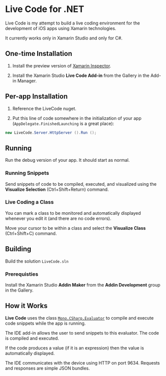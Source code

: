 # Live Code for .NET

Live Code is my attempt to build a live coding environment for the development of iOS apps using Xamarin technologies.

It currently works only in Xamarin Studio and only for C#.

## One-time Installation

1. Install the preview version of [Xamarin Inspector](https://developer.xamarin.com/guides/cross-platform/inspector/).

2. Install the Xamarin Studio **Live Code Add-in** from the Gallery in the Add-in Manager.

## Per-app Installation

1. Reference the LiveCode nuget.

2. Put this line of code somewhere in the initialization of your app (`AppDelegate.FinishedLaunching` is a great place):

```csharp
new LiveCode.Server.HttpServer ().Run ();
```

## Running

Run the debug version of your app. It should start as normal.

### Running Snippets

Send snippets of code to be compiled, executed, and visualized using the **Visualize Selection** (Ctrl+Shift+Return) command.

### Live Coding a Class

You can mark a class to be monitored and automatically displayed whenever you edit it (and there are no code errors).

Move your cursor to be within a class and select the **Visualize Class** (Ctrl+Shift+C) command.


## Building

Build the solution `LiveCode.sln`

### Prerequisties

Install the Xamarin Studio **Addin Maker** from the **Addin Development** group in the Gallery.


## How it Works

**Live Code** uses the class [`Mono.CSharp.Evaluator`](http://www.mono-project.com/docs/about-mono/languages/csharp/) to compile and execute code snippets while the app is running.

The IDE add-in allows the user to send snippets to this evaluator. The code is compiled and executed.

If the code produces a value (if it is an expression) then the value is automatically displayed.

The IDE communicates with the device using HTTP on port 9634. Requests and responses are simple JSON bundles.



